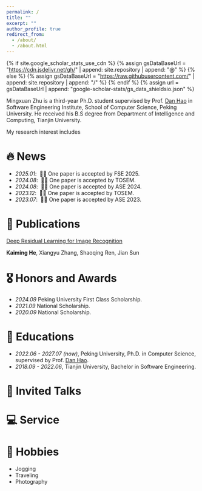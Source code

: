 ```yaml
---
permalink: /
title: ""
excerpt: ""
author_profile: true
redirect_from: 
  - /about/
  - /about.html
---
```


{% if site.google_scholar_stats_use_cdn %}
{% assign gsDataBaseUrl = "https://cdn.jsdelivr.net/gh/" | append: site.repository | append: "@" %}
{% else %}
{% assign gsDataBaseUrl = "https://raw.githubusercontent.com/" | append: site.repository | append: "/" %}
{% endif %}
{% assign url = gsDataBaseUrl | append: "google-scholar-stats/gs_data_shieldsio.json" %}

<span class='anchor' id='about-me'></span>


Mingxuan Zhu is a third-year Ph.D. student supervised by Prof. <a href="https://sites.google.com/view/danhao/" target="_blank">Dan Hao</a> in Software Engineering Institute, School of Computer Science, Peking University. He received his B.S degree from Department of Intelligence and Computing, Tianjin University.

My research interest includes 

# 🔥 News
- *2025.01*: &nbsp;🎉🎉 One paper is accepted by FSE 2025.
- *2024.08*: &nbsp;🎉🎉 One paper is accepted by TOSEM.
- *2024.08*: &nbsp;🎉🎉 One paper is accepted by ASE 2024.
- *2023.12*: &nbsp;🎉🎉 One paper is accepted by TOSEM. 
- *2023.07*: &nbsp;🎉🎉 One paper is accepted by ASE 2023.

# 📝 Publications 

[Deep Residual Learning for Image Recognition](https://openaccess.thecvf.com/content_cvpr_2016/papers/He_Deep_Residual_Learning_CVPR_2016_paper.pdf)

**Kaiming He**, Xiangyu Zhang, Shaoqing Ren, Jian Sun

# 🎖 Honors and Awards
- *2024.09* Peking University First Class Scholarship. 
- *2021.09* National Scholarship. 
- *2020.09* National Scholarship. 

# 📖 Educations
- *2022.06 - 2027.07 (now)*, Peking University, Ph.D. in Computer Science, supervised by Prof. <a href="https://sites.google.com/view/danhao/" target="_blank">Dan Hao</a>.
- *2018.09 - 2022.06*, Tianjin University, Bachelor in Software Engineering.

# 💬 Invited Talks


# 💻 Service

# 🥊 Hobbies
- Jogging
- Traveling
- Photography
